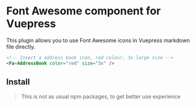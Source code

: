 # Font Awesome component for Vuepress

This plugin allows you to use Font Awesome icons in Vuepress markdown file directly. 

``` markdown
<!-- Insert a address book icon, red colour, 3x large size -->
<Fa-AddressBook color="red" size="3x" />
```

## Install
> This is not as usual npm packages, to get better use experience